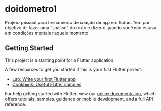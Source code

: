 # doidometro1

Projeto pessoal para treinamento de criação de app em flutter.
Tem por objetivo de fazer uma "análise" do rosto e dizer o quando você não estava em condições mentais naquele momento.


## Getting Started

This project is a starting point for a Flutter application.

A few resources to get you started if this is your first Flutter project:

- [Lab: Write your first Flutter app](https://flutter.dev/docs/get-started/codelab)
- [Cookbook: Useful Flutter samples](https://flutter.dev/docs/cookbook)

For help getting started with Flutter, view our
[online documentation](https://flutter.dev/docs), which offers tutorials,
samples, guidance on mobile development, and a full API reference.
